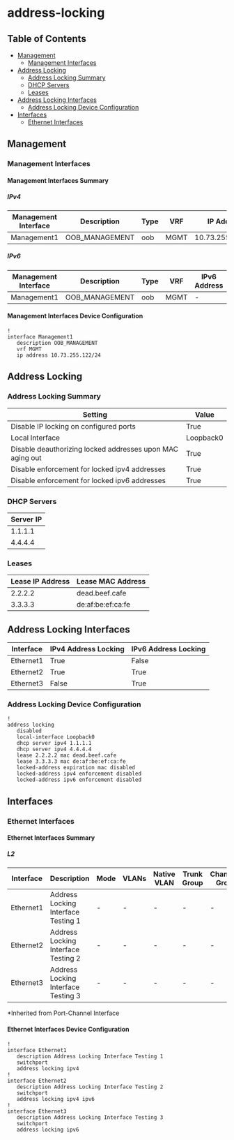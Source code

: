 # address-locking

## Table of Contents

- [Management](#management)
  - [Management Interfaces](#management-interfaces)
- [Address Locking](#address-locking-1)
  - [Address Locking Summary](#address-locking-summary)
  - [DHCP Servers](#dhcp-servers)
  - [Leases](#leases)
- [Address Locking Interfaces](#address-locking-interfaces)
  - [Address Locking Device Configuration](#address-locking-device-configuration)
- [Interfaces](#interfaces)
  - [Ethernet Interfaces](#ethernet-interfaces)

## Management

### Management Interfaces

#### Management Interfaces Summary

##### IPv4

| Management Interface | Description | Type | VRF | IP Address | Gateway |
| -------------------- | ----------- | ---- | --- | ---------- | ------- |
| Management1 | OOB_MANAGEMENT | oob | MGMT | 10.73.255.122/24 | 10.73.255.2 |

##### IPv6

| Management Interface | Description | Type | VRF | IPv6 Address | IPv6 Gateway |
| -------------------- | ----------- | ---- | --- | ------------ | ------------ |
| Management1 | OOB_MANAGEMENT | oob | MGMT | - | - |

#### Management Interfaces Device Configuration

```eos
!
interface Management1
   description OOB_MANAGEMENT
   vrf MGMT
   ip address 10.73.255.122/24
```

## Address Locking

### Address Locking Summary

| Setting | Value |
| -------- | ----- |
| Disable IP locking on configured ports | True |
| Local Interface | Loopback0 |
| Disable deauthorizing locked addresses upon MAC aging out | True |
| Disable enforcement for locked ipv4 addresses | True |
| Disable enforcement for locked ipv6 addresses | True |

### DHCP Servers

| Server IP |
| --------- |
| 1.1.1.1 |
| 4.4.4.4 |

### Leases

| Lease IP Address | Lease MAC Address |
| ---------------- | ----------------- |
| 2.2.2.2 | dead.beef.cafe |
| 3.3.3.3 | de:af:be:ef:ca:fe |

## Address Locking Interfaces

| Interface | IPv4 Address Locking | IPv6 Address Locking |
| --------- | -------------------- | -------------------- |
| Ethernet1 | True | False |
| Ethernet2 | True | True |
| Ethernet3 | False | True |

### Address Locking Device Configuration

```eos
!
address locking
   disabled
   local-interface Loopback0
   dhcp server ipv4 1.1.1.1
   dhcp server ipv4 4.4.4.4
   lease 2.2.2.2 mac dead.beef.cafe
   lease 3.3.3.3 mac de:af:be:ef:ca:fe
   locked-address expiration mac disabled
   locked-address ipv4 enforcement disabled
   locked-address ipv6 enforcement disabled
```

## Interfaces

### Ethernet Interfaces

#### Ethernet Interfaces Summary

##### L2

| Interface | Description | Mode | VLANs | Native VLAN | Trunk Group | Channel-Group |
| --------- | ----------- | ---- | ----- | ----------- | ----------- | ------------- |
| Ethernet1 | Address Locking Interface Testing 1 | - | - | - | - | - |
| Ethernet2 | Address Locking Interface Testing 2 | - | - | - | - | - |
| Ethernet3 | Address Locking Interface Testing 3 | - | - | - | - | - |

*Inherited from Port-Channel Interface

#### Ethernet Interfaces Device Configuration

```eos
!
interface Ethernet1
   description Address Locking Interface Testing 1
   switchport
   address locking ipv4
!
interface Ethernet2
   description Address Locking Interface Testing 2
   switchport
   address locking ipv4 ipv6
!
interface Ethernet3
   description Address Locking Interface Testing 3
   switchport
   address locking ipv6
```
